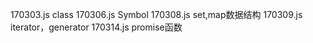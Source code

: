 170303.js  class
170306.js  Symbol
170308.js  set,map数据结构
170309.js  iterator，generator
170314.js  promise函数